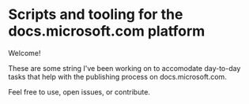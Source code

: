 # Scripts and tooling for the docs.microsoft.com platform

Welcome!

These are some string I've been working on to accomodate day-to-day tasks that help with the publishing process on docs.microsoft.com.

Feel free to use, open issues, or contribute.

